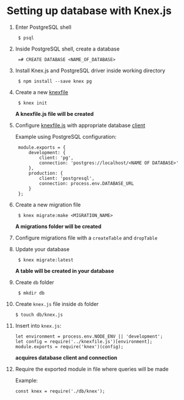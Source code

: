 # Setting up database with Knex.js

1. Enter PostgreSQL shell

        $ psql

2. Inside PostgreSQL shell, create a database

        =# CREATE DATABASE <NAME_OF_DATABASE>

3. Install Knex.js and PostgreSQL driver inside working directory

        $ npm install --save knex pg

4. Create a new [knexfile](http://knexjs.org/#knexfile)

        $ knex init

    **A knexfile.js file will be created**

5. Configure [knexfile.js](http://knexjs.org/#knexfile) with appropriate database [client](http://knexjs.org/#Installation-client)

    Example using PostgreSQL configuration:

        module.exports = {
            development: {
                client: 'pg',
                connection: 'postgres://localhost/<NAME OF DATABASE>'
            },
            production: {
                client: 'postgresql',
                connection: process.env.DATABASE_URL
            }
        };

6. Create a new migration file

        $ knex migrate:make <MIGRATION_NAME>

    **A migrations folder will be created**

7. Configure migrations file with a `createTable` and `dropTable`

8. Update your database

        $ knex migrate:latest

    **A table will be created in your database**

9. Create `db` folder

        $ mkdir db

10. Create `knex.js` file inside `db` folder

        $ touch db/knex.js

11. Insert into `knex.js`:

        let environment = process.env.NODE_ENV || 'development';
        let config = require('../knexfile.js')[environment];
        module.exports = require('knex')(config);

    **acquires database client and connection**

12. Require the exported module in file where queries will be made

    Example:

        const knex = require('./db/knex');


